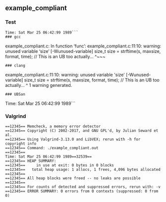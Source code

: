 ## example_compliant
### Test
```
Time: Sat Mar 25 06:42:99 1989```
### gcc
```
example_compliant.c: In function ‘func’:
example_compliant.c:11:10: warning: unused variable ‘size’ [-Wunused-variable]
   size_t size = strftime(s, maxsize, format, time); // This is an UB too actually...
          ^~~~
```
### clang
```
example_compliant.c:11:10: warning: unused variable 'size' [-Wunused-variable]
  size_t size = strftime(s, maxsize, format, time); // This is an UB too actually...
         ^
1 warning generated.
```
### UBSan
```
Time: Sat Mar 25 06:42:99 1989```
### Valgrind
```
==12345== Memcheck, a memory error detector
==12345== Copyright (C) 2002-2017, and GNU GPL'd, by Julian Seward et al.
==12345== Using Valgrind-3.13.0 and LibVEX; rerun with -h for copyright info
==12345== Command: ./example_compliant.out
==12345== 
Time: Sat Mar 25 06:42:99 1989==32539== 
==12345== HEAP SUMMARY:
==12345==     in use at exit: 0 bytes in 0 blocks
==12345==   total heap usage: 1 allocs, 1 frees, 4,096 bytes allocated
==12345== 
==12345== All heap blocks were freed -- no leaks are possible
==12345== 
==12345== For counts of detected and suppressed errors, rerun with: -v
==12345== ERROR SUMMARY: 0 errors from 0 contexts (suppressed: 0 from 0)
```
